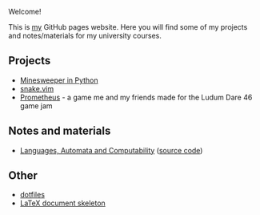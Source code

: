 Welcome!

This is [my](https://github.com/toduko) GitHub pages website.
Here you will find some of my projects and notes/materials for my university courses.

## Projects

- [Minesweeper in Python](https://github.com/toduko/minesweeper)
- [snake.vim](https://github.com/toduko/snake.vim)
- [Prometheus](https://github.com/Shapkofil/prometheus) - a game me and my friends made for the Ludum Dare 46 game jam

## Notes and materials

- [Languages, Automata and Computability](https://toduko.github.io/languages-automata-and-computability/notes.pdf) ([source code](https://github.com/toduko/languages-automata-and-computability))

## Other

- [dotfiles](https://github.com/toduko/dotfiles)
- [LaTeX document skeleton](https://github.com/toduko/latex-skeleton)
